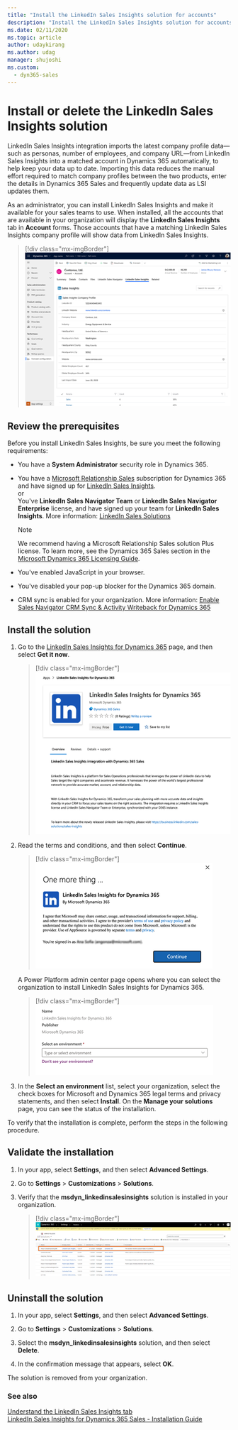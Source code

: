 ```yaml
---
title: "Install the LinkedIn Sales Insights solution for accounts"
description: "Install the LinkedIn Sales Insights solution for accounts in Dynamics 365 Sales."
ms.date: 02/11/2020
ms.topic: article
author: udaykirang
ms.author: udag
manager: shujoshi
ms.custom: 
  - dyn365-sales
---
```


# Install or delete the LinkedIn Sales Insights solution

LinkedIn Sales Insights integration imports the latest company profile data&mdash;such as personas, number of employees, and company URL&mdash;from LinkedIn Sales Insights into a matched account in Dynamics 365 automatically, to help keep your data up to date. Importing this data reduces the manual effort required to match company profiles between the two products, enter the details in Dynamics 365 Sales and frequently update data as LSI updates them.

As an administrator, you can install LinkedIn Sales Insights and make it available for your sales teams to use. When installed, all the accounts that are available in your organization will display the **LinkedIn Sales Insights** tab in **Account** forms. Those accounts that have a matching LinkedIn Sales Insights company profile will show data from LinkedIn Sales Insights.

> [!div class="mx-imgBorder"]
> ![LinkedIn Sales Insights tab in an account form.](media/lsi-tab-account.png "LinkedIn Sales Insights tab in an account form")

## Review the prerequisites

Before you install LinkedIn Sales Insights, be sure you meet the following requirements:

- You have a **System Administrator** security role in Dynamics 365.
- You have a [Microsoft Relationship Sales](https://dynamics.microsoft.com/sales/relationship-sales/) subscription for Dynamics 365 and have signed up for [LinkedIn Sales Insights](https://business.linkedin.com/sales-solutions).    
    or     
    You've **LinkedIn Sales Navigator Team** or **LinkedIn Sales Navigator Enterprise** license, and have signed up your team for **LinkedIn Sales Insights**. More information: [LinkedIn Sales Solutions](https://business.linkedin.com/sales-solutions)

    >[!NOTE]
    >We recommend having a Microsoft Relationship Sales solution Plus license. To learn more, see the Dynamics 365 Sales section in the [Microsoft Dynamics 365 Licensing Guide](https://go.microsoft.com/fwlink/?LinkId=866544).

- You've enabled JavaScript in your browser.
- You've disabled your pop-up blocker for the Dynamics 365 domain.
- CRM sync is enabled for your organization. More information: [Enable Sales Navigator CRM Sync & Activity Writeback for Dynamics 365](https://business.linkedin.com/sales-solutions/sales-navigator-customer-hub/resources/ms-dynamics-sync-activity-writeback)

## Install the solution

1. Go to the [LinkedIn Sales Insights for Dynamics 365](https://go.microsoft.com/fwlink/?linkid=2154471) page, and then select **Get it now**.

    > [!div class="mx-imgBorder"]
    > ![LinkedIn Sales Insights for Dynamics 365 AppSource page.](media/lsi-appsource-page.png "LinkedIn Sales Insights for Dynamics 365 AppSource page")

2. Read the terms and conditions, and then select **Continue**.     

    > [!div class="mx-imgBorder"]
    > ![Select Continue to proceed with installation.](media/lsi-installation-continue.png "Select Continue to proceed with installation")

    A Power Platform admin center page opens where you can select the organization to install LinkedIn Sales Insights for Dynamics 365.

    > [!div class="mx-imgBorder"]
    > ![Select your organization to install LinkedIn Sales Insights.](media/lsi-select-organization.png "Select your organization to install LinkedIn Sales Insights")

3. In the **Select an environment** list, select your organization, select the check boxes for Microsoft and Dynamics 365 legal terms and privacy statements, and then select **Install**. On the **Manage your solutions** page, you can see the status of the installation.

To verify that the installation is complete, perform the steps in the following procedure.

## Validate the installation

1. In your app, select **Settings**, and then select **Advanced Settings**.

2. Go to **Settings** > **Customizations** > **Solutions**.

3. Verify that the **msdyn_linkedinsalesinsights** solution is installed in your organization.

    > [!div class="mx-imgBorder"]
    > ![Validate the LinkedIn Sales Insights solution installation.](media/lsi-validate-installation.png "Validate the LinkedIn Sales Insights solution installation")

## Uninstall the solution

1. In your app, select **Settings**, and then select **Advanced Settings**.

2. Go to **Settings** > **Customizations** > **Solutions**.

3. Select the **msdyn_linkedinsalesinsights** solution, and then select **Delete**.

4. In the confirmation message that appears, select **OK**.

The solution is removed from your organization.

### See also

[Understand the LinkedIn Sales Insights tab](understand-lsi-accounts-form.md)  
[LinkedIn Sales Insights for Dynamics 365 Sales - Installation Guide](https://www.linkedin.com/help/sales-navigator/answer/a419445)
